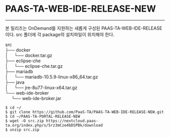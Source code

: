 # PAAS-TA-WEB-IDE-RELEASE-NEW

---
본 릴리즈는 OnDemand를 지원하는 새롭게 구성된 PAAS-TA-WEB-IDE-RELEASE이다.
src 폴더에 각 package의 설치파일이 위치해야 한다.

src <br>
├── docker <br>
│     └── docker.tar.gz <br>
├── eclipse-che <br>
│     └── eclipse-che.tar.gz <br>
├── mariadb <br>
│     └── mariadb-10.5.9-linux-x86_64.tar.gz <br>
├── java <br>
│     └── jre-8u77-linux-x64.tar.gz <br>
└── web-ide-broker <br>
      └── web-ide-broker.jar <br>


```
$ cd ~/
$ git clone https://github.com/PaaS-TA/PAAS-TA-WEB-IDE-RELEASE-NEW.git
$ cd ~/PAAS-TA-PORTAL-RELEASE-NEW
$ wget -O src.zip https://nextcloud.paas-ta.org/index.php/s/5rz3mCze4bDSPBk/download
$ unzip src.zip
```
